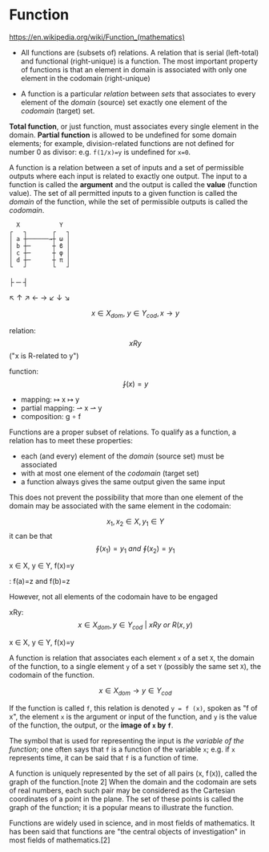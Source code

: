 # Function

https://en.wikipedia.org/wiki/Function_(mathematics)

* All functions are (subsets of) relations. A relation that is serial (left-total) and functional (right-unique) is a function. The most important property of functions is that an element in domain is associated with only one element in the codomain (right-unique)


* A function is a particular *relation* between *sets* that associates to every element of the *domain* (source) set exactly one element of the *codomain* (target) set.


**Total function**, or just function, must associates every single element in the domain. **Partial function** is allowed to be undefined for some domain elements; for example, division-related functions are not defined for number 0 as divisor: e.g. `f(1/x)=y` is undefined for `x=0`.

A function is a relation between a set of inputs and a set of permissible outputs where each input is related to exactly one output. The input to a function is called the **argument** and the output is called the **value** (function value). The set of all permitted inputs to a given function is called the *domain* of the function, while the set of permissible outputs is called the *codomain*.




```
  X           Y
┌   ┐       ┌   ┐
│ a ┼──────→┼ ω │
│ b ┼─      ┼ ϐ │
│ c ┼─      ┼ φ │
│ d ┼─      ┼ π │
└   ┘       └   ┘
```

├ ─  ┤

↖ ↑ ↗
←   →
↙ ↓ ↘



$$x \in X_{dom},\ y \in Y_{cod}, x\to y$$

relation: $$xRy$$ ("x is R-related to y")

function: $$⨑(x)=y$$

- mapping: ↦            x ↦ y
- partial mapping: ⇀    x ⇀ y
- composition:           g ∘ f


Functions are a proper subset of relations. To qualify as a function, a relation has to meet these properties:
- each (and every) element of the *domain* (source set) must be associated
- with at most one element of the *codomain* (target set)
- a function always gives the same output given the same input

This does not prevent the possibility that more than one element of the domain may be associated with the same element in the codomain:

$$x_1,x_2 \in X, y_1 \in Y$$ it can be that $$⨕(x_1)=y_1\ and\ ∮(x_2)=y_1$$

x ∈ X, y ∈ Y, f(x)=y 

: f(a)=z and f(b)=z


However, not all elements of the codomain have to be engaged


xRy: $$x \in X_{dom}, y \in Y_{cod}\ |\ xRy\ or\ R(x,y)$$

x ∈ X, y ∈ Y, f(x)=y


A function is relation that associates each element `x` of a set `X`, the domain of the function, to a single element `y` of a set `Y` (possibly the same set `X`), the codomain of the function.

$$x \in X_{dom} \to y \in Y_{cod}$$


If the function is called `f`, this relation is denoted `y = f (x)`, spoken as "f of x", the element `x` is the argument or input of the function, and `y` is the value of the function, the output, or the **image of `x` by `f`**.

The symbol that is used for representing the input is *the variable of the function*; one often says that `f` is a function of the variable `x`; e.g. if `x` represents time, it can be said that `f` is a function of time.

A function is uniquely represented by the set of all pairs (x, f (x)), called the graph of the function.[note 2] When the domain and the codomain are sets of real numbers, each such pair may be considered as the Cartesian coordinates of a point in the plane. The set of these points is called the graph of the function; it is a popular means to illustrate the function.

Functions are widely used in science, and in most fields of mathematics. It has been said that functions are "the central objects of investigation" in most fields of mathematics.[2]
